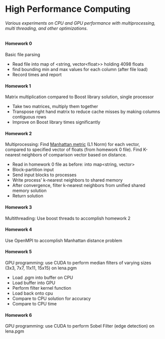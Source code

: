 # High Performance Computing
###### Various experiments on CPU and GPU performance with multiprocessing, multi threading, and other optimizations.


#### Homework 0
Basic file parsing
* Read file into map of \<string, vector\<float\>\> holding 4098 floats
* find bounding min and max values for each column (after file load)
* Record times and report



#### Homework 1
Matrix multiplication compared to Boost library solution, single processor
* Take two matrices, multiply them together
* Transpose right hand matrix to reduce cache misses by making columns contiguous rows
* Improve on Boost library times significantly



#### Homework 2
Multiprocessing: Find [Manhattan metric](https://xlinux.nist.gov/dads//HTML/manhattanDistance.html) (L1 Norm) for each vector, compared to specified vector of floats (from homework 0 file).  Find K-nearest neighbors of comparison vector based on distance.
* Read in homework 0 file as before: into map<string, vector<float>>
* Block-partition input
* Send input blocks to processes
* Write process' k-nearest neighbors to shared memory
* After convergence, filter k-nearest neighbors from unified shared memory solution
* Return solution



#### Homework 3
Multithreading: Use boost threads to accomplish homework 2



#### Homework 4
Use OpenMPI to accomplish Manhattan distance problem



#### Homework 5
GPU programming: use CUDA to perform median filters of varying sizes (3x3, 7x7, 11x11, 15x15) on lena.pgm
* Load .pgm into buffer on CPU
* Load buffer into GPU
* Perform filter kernel function
* Load back onto cpu
* Compare to CPU solution for accuracy
* Compare to CPU time


#### Homework 6
GPU programming: use CUDA to perform Sobel Filter (edge detection) on lena.pgm

